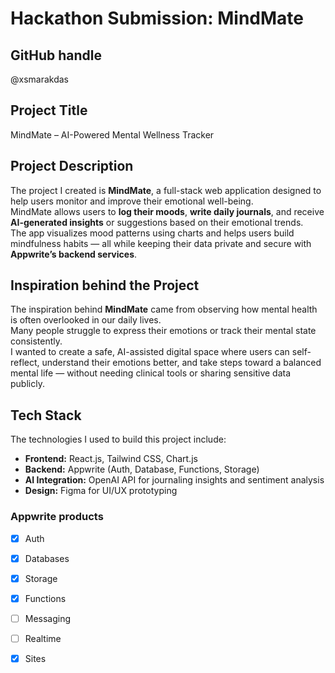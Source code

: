 # Hackathon Submission: MindMate

## GitHub handle
@xsmarakdas

## Project Title
MindMate – AI-Powered Mental Wellness Tracker

## Project Description    
The project I created is **MindMate**, a full-stack web application designed to help users monitor and improve their emotional well-being.  
MindMate allows users to **log their moods**, **write daily journals**, and receive **AI-generated insights** or suggestions based on their emotional trends.  
The app visualizes mood patterns using charts and helps users build mindfulness habits — all while keeping their data private and secure with **Appwrite’s backend services**.

## Inspiration behind the Project  
The inspiration behind **MindMate** came from observing how mental health is often overlooked in our daily lives.  
Many people struggle to express their emotions or track their mental state consistently.  
I wanted to create a safe, AI-assisted digital space where users can self-reflect, understand their emotions better, and take steps toward a balanced mental life — without needing clinical tools or sharing sensitive data publicly.

## Tech Stack    
The technologies I used to build this project include:  
- **Frontend:** React.js, Tailwind CSS, Chart.js  
- **Backend:** Appwrite (Auth, Database, Functions, Storage)  
- **AI Integration:** OpenAI API for journaling insights and sentiment analysis  
- **Design:** Figma for UI/UX prototyping  

### Appwrite products
- [x] Auth  
- [x] Databases  
- [x] Storage  
- [x] Functions  
- [ ] Messaging  
- [ ] Realtime  
- [x] Sites  

